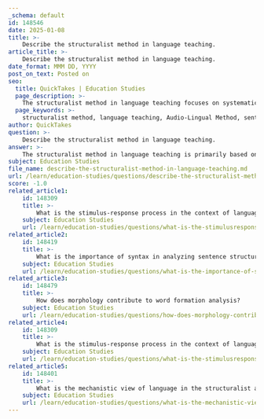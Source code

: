 ```yaml
---
_schema: default
id: 148546
date: 2025-01-08
title: >-
    Describe the structuralist method in language teaching.
article_title: >-
    Describe the structuralist method in language teaching.
date_format: MMM DD, YYYY
post_on_text: Posted on
seo:
  title: QuickTakes | Education Studies
  page_description: >-
    The structuralist method in language teaching focuses on systematic selection and grading of language structures, emphasizing spoken language and behaviorist techniques, while facing criticism for lack of contextual relevance.
  page_keywords: >-
    structuralist method, language teaching, Audio-Lingual Method, sentence patterns, phonemes, morphemes, grammatical structures, behaviorism, repetition, habit formation, language acquisition, motivation, criticism, contextual relevance
author: QuickTakes
question: >-
    Describe the structuralist method in language teaching.
answer: >-
    The structuralist method in language teaching is primarily based on the systematic selection and grading of language structures or sentence patterns. This approach gained prominence in the United States during the 1950s and is closely associated with the Audio-Lingual Method. Here are the key aspects of the structuralist method:\n\n1. **Definition and Focus**: The structuralist method emphasizes that language is primarily a spoken form rather than written. It focuses on the internal structure of language, analyzing it through its smallest units, such as phonemes, morphemes, and syntactic rules. The method is grounded in the belief that all languages share a common underlying structure.\n\n2. **Content Organization**: The syllabus is typically organized around grammatical structures, which are taught in isolation. For instance, learners may focus on specific verb tenses or sentence types without immediate contextual application. This systematic approach allows for a clear progression in learning.\n\n3. **Teaching Methodology**: The instructional techniques employed in the structuralist method are heavily influenced by behaviorism. This includes the use of repetition, drills, and memorization to reinforce language forms. The goal is to develop accuracy in language use through controlled practice, where learners are expected to produce memorized patterns automatically upon hearing a stimulus (e.g., a key word).\n\n4. **Habit Formation**: A significant aspect of the structuralist approach is the idea of habit formation. Through repeated exposure and practice, learners internalize language patterns, leading to automatic responses in language production. This is often described as a stimulus-response process, where the learner reacts to specific cues with learned responses.\n\n5. **Psychological Aspects**: The method capitalizes on the psychological aspects of language learning, where motivation plays a crucial role. The urgency for language acquisition, particularly during the post-World War II era, provided strong motivation for learners, which contributed to the method's effectiveness at that time.\n\n6. **Criticism and Limitations**: Despite its historical significance, the structuralist method has faced criticism for its lack of contextual relevance. Critics argue that teaching language elements in isolation can create a disconnect between language learning and real-life communication. Additionally, the method may not adequately address the complexities and variations of language use across different contexts and speakers.\n\nIn summary, the structuralist method in language teaching is characterized by its systematic approach to language structures, behaviorist teaching techniques, and a focus on habit formation. While it has been influential in the field of language education, its limitations have led to the exploration of more functional and communicative approaches in contemporary language teaching.
subject: Education Studies
file_name: describe-the-structuralist-method-in-language-teaching.md
url: /learn/education-studies/questions/describe-the-structuralist-method-in-language-teaching
score: -1.0
related_article1:
    id: 148309
    title: >-
        What is the stimulus-response process in the context of language learning?
    subject: Education Studies
    url: /learn/education-studies/questions/what-is-the-stimulusresponse-process-in-the-context-of-language-learning
related_article2:
    id: 148419
    title: >-
        What is the importance of syntax in analyzing sentence structure?
    subject: Education Studies
    url: /learn/education-studies/questions/what-is-the-importance-of-syntax-in-analyzing-sentence-structure
related_article3:
    id: 148479
    title: >-
        How does morphology contribute to word formation analysis?
    subject: Education Studies
    url: /learn/education-studies/questions/how-does-morphology-contribute-to-word-formation-analysis
related_article4:
    id: 148309
    title: >-
        What is the stimulus-response process in the context of language learning?
    subject: Education Studies
    url: /learn/education-studies/questions/what-is-the-stimulusresponse-process-in-the-context-of-language-learning
related_article5:
    id: 148401
    title: >-
        What is the mechanistic view of language in the structuralist approach?
    subject: Education Studies
    url: /learn/education-studies/questions/what-is-the-mechanistic-view-of-language-in-the-structuralist-approach
---
```


&nbsp;